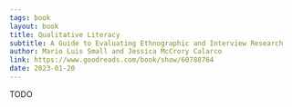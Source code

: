 ```yaml
---
tags: book
layout: book
title: Qualitative Literacy
subtitle: A Guide to Evaluating Ethnographic and Interview Research
author: Mario Luis Small and Jessica McCrory Calarco
link: https://www.goodreads.com/book/show/60788764
date: 2023-01-20
---
```


TODO